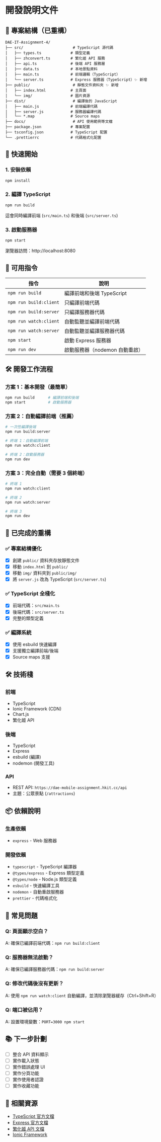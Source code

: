 # 開發說明文件

## 🎉 專案結構（已重構）

```
DAE-IT-Assignment-4/
├── src/                      # TypeScript 源代碼
│   ├── types.ts             # 類型定義
│   ├── zhconvert.ts         # 繁化姬 API 服務
│   ├── api.ts               # 後端 API 服務層
│   ├── data.ts              # 本地景點資料
│   ├── main.ts              # 前端邏輯（TypeScript）
│   └── server.ts            # Express 服務器（TypeScript）✨ 新增
├── public/                   # 靜態文件資料夾 ✨ 新增
│   ├── index.html           # 主頁面
│   └── img/                 # 圖片資源
├── dist/                     # 編譯後的 JavaScript
│   ├── main.js              # 前端編譯代碼
│   ├── server.js            # 服務器編譯代碼
│   └── *.map                # Source maps
├── docs/                     # API 使用範例等文檔
├── package.json             # 專案配置
├── tsconfig.json            # TypeScript 配置
└── .prettierrc              # 代碼格式化配置
```

## 🚀 快速開始

### 1. 安裝依賴
```bash
npm install
```

### 2. 編譯 TypeScript
```bash
npm run build
```
這會同時編譯前端 (`src/main.ts`) 和後端 (`src/server.ts`)

### 3. 啟動服務器
```bash
npm start
```
瀏覽器訪問：http://localhost:8080

## 📝 可用指令

| 指令 | 說明 |
|------|------|
| `npm run build` | 編譯前端和後端 TypeScript |
| `npm run build:client` | 只編譯前端代碼 |
| `npm run build:server` | 只編譯服務器代碼 |
| `npm run watch:client` | 自動監聽並編譯前端代碼 |
| `npm run watch:server` | 自動監聽並編譯服務器代碼 |
| `npm start` | 啟動 Express 服務器 |
| `npm run dev` | 啟動服務器（nodemon 自動重啟） |

## 🛠️ 開發工作流程

### 方案 1：基本開發（最簡單）
```bash
npm run build      # 編譯前端和後端
npm start          # 啟動服務器
```

### 方案 2：自動編譯前端（推薦）
```bash
# 一次性編譯後端
npm run build:server

# 終端 1：自動編譯前端
npm run watch:client

# 終端 2：啟動服務器
npm run dev
```

### 方案 3：完全自動（需要 3 個終端）
```bash
# 終端 1
npm run watch:client

# 終端 2
npm run watch:server

# 終端 3
npm run dev
```

## 🌟 已完成的重構

### ✅ 專案結構優化
- [x] 創建 `public/` 資料夾存放靜態文件
- [x] 移動 `index.html` 到 `public/`
- [x] 移動 `img/` 資料夾到 `public/img/`
- [x] 將 `server.js` 改為 TypeScript (`src/server.ts`)

### ✅ TypeScript 全棧化
- [x] 前端代碼：`src/main.ts`
- [x] 後端代碼：`src/server.ts`
- [x] 完整的類型定義

### ✅ 編譯系統
- [x] 使用 esbuild 快速編譯
- [x] 支援獨立編譯前端/後端
- [x] Source maps 支援

## 🛠️ 技術棧

### 前端
- TypeScript
- Ionic Framework (CDN)
- Chart.js
- 繁化姬 API

### 後端
- TypeScript
- Express
- esbuild (編譯)
- nodemon (開發工具)

### API
- REST API: `https://dae-mobile-assignment.hkit.cc/api`
- 主題：公眾景點 (`/attractions`)

## 📦 依賴說明

### 生產依賴
- `express` - Web 服務器

### 開發依賴
- `typescript` - TypeScript 編譯器
- `@types/express` - Express 類型定義
- `@types/node` - Node.js 類型定義
- `esbuild` - 快速編譯工具
- `nodemon` - 自動重啟服務器
- `prettier` - 代碼格式化

## 🐛 常見問題

### Q: 頁面顯示空白？
A: 確保已編譯前端代碼：`npm run build:client`

### Q: 服務器無法啟動？
A: 確保已編譯服務器代碼：`npm run build:server`

### Q: 修改代碼後沒有更新？
A: 使用 `npm run watch:client` 自動編譯，並清除瀏覽器緩存（Ctrl+Shift+R）

### Q: 端口被佔用？
A: 設置環境變數：`PORT=3000 npm start`

## 📚 下一步計劃

- [ ] 整合 API 資料顯示
- [ ] 實作載入狀態
- [ ] 實作錯誤處理 UI
- [ ] 實作分頁功能
- [ ] 實作使用者認證
- [ ] 實作收藏功能

## 🔗 相關資源

- [TypeScript 官方文檔](https://www.typescriptlang.org/)
- [Express 官方文檔](https://expressjs.com/)
- [繁化姬 API 文檔](https://docs.zhconvert.org/)
- [Ionic Framework](https://ionicframework.com/)

